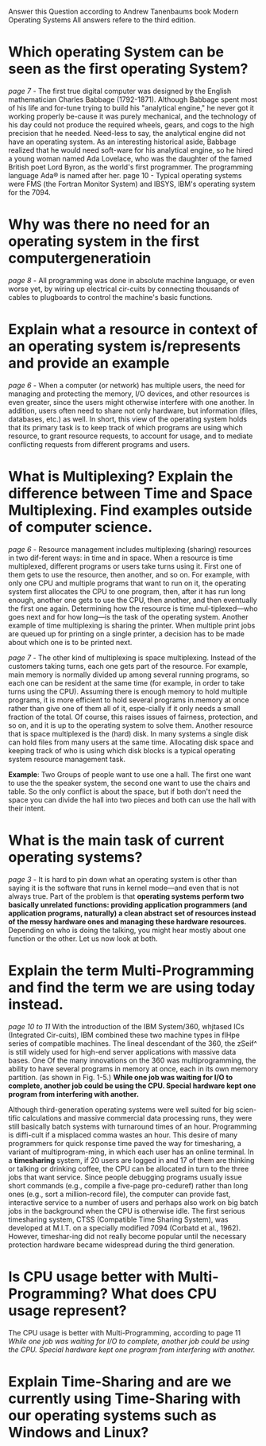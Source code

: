 Answer this Question according to Andrew Tanenbaums book Modern Operating Systems
All answers refere to the third edition. 
# Which operating System can be seen as the first operating System?
*page 7* - The  first  true  digital  computer  was  designed  by  the  English  mathematician  Charles  Babbage  (1792-1871).   Although  Babbage  spent most  of his  life  and  for-tune  trying  to  build his  "analytical  engine,"  he  never got  it  working  properly  be-cause  it  was  purely  mechanical,  and  the  technology  of his  day  could  not  produce  the  required  wheels,  gears,  and  cogs  to  the  high precision  that  he  needed.  Need-less to say, the analytical engine  did not have an operating  system.  As  an  interesting  historical  aside,  Babbage  realized  that  he  would  need  soft-ware  for his analytical  engine,  so he hired  a young  woman  named  Ada Lovelace, who  was  the  daughter  of  the  famed  British  poet  Lord Byron,  as  the  world's  first  programmer.  The  programming  language Ada® is  named  after her.
page 10 - Typical  operating systems were FMS (the Fortran Monitor System)  and IBSYS,  IBM's operating  system for the 7094. 

# Why was there no need for an operating system in the first computergeneratioin
*page 8* -  All programming was done in absolute machine language, or even worse yet, by wiring up electrical cir-cuits  by  connecting  thousands  of  cables  to  plugboards  to  control  the  machine's  basic  functions.

# Explain what a resource in context of an operating system is/represents and provide an example
*page 6* - When  a computer  (or network)  has multiple users,  the  need  for  managing  and  protecting  the  memory,  I/O  devices,  and  other resources  is even  greater,  since  the  users  might  otherwise  interfere  with  one  another.   In  addition,  users  often  need  to  share  not  only  hardware,  but  information  (files,  databases,  etc.)  as  well.   In short, this  view  of  the  operating  system  holds  that  its  primary  task  is  to  keep  track  of  which  programs  are  using  which  resource,  to  grant  resource  requests,  to  account  for usage,  and to  mediate  conflicting  requests  from different  programs and  users.  
# What  is  Multiplexing?  Explain  the  difference  between  Time  and  Space  Multiplexing. Find examples outside of computer science. 

*page 6* - Resource  management  includes  multiplexing  (sharing)  resources  in  two  dif-ferent  ways:  in time  and  in  space.  When a resource  is  time  multiplexed,  different  programs  or users  take  turns  using  it.  First  one  of them  gets  to  use  the  resource,  then  another,  and so  on.  For example,  with only one CPU  and  multiple programs that want to run on  it,  the operating system first allocates  the CPU to one program, then,  after  it has  run  long enough,  another one  gets  to  use  the  CPU,  then  another,  and  then eventually  the first  one  again. Determining how the resource is time  mul-tiplexed—who  goes  next  and  for  how  long—is  the  task  of  the  operating  system.  Another example  of time  multiplexing is  sharing  the  printer.   When  multiple print jobs  are  queued  up  for  printing  on  a  single  printer,  a  decision  has  to  be  made  about which  one is to be printed next.

*page 7* - The  other kind  of multiplexing  is space  multiplexing.  Instead  of the customers taking  turns,  each  one  gets  part  of the  resource.   For  example,  main  memory  is  normally divided up among several running programs,  so each one  can be resident at  the  same  time  (for  example,  in  order  to  take  turns  using  the CPU).   Assuming   there  is  enough  memory  to  hold  multiple  programs,  it  is  more  efficient  to  hold  several  programs  in.memory  at  once  rather  than  give  one  of them  all  of it,  espe-cially  if it  only  needs  a  small  fraction  of the total.   Of course,  this  raises  issues  of  fairness,  protection,  and  so on,  and it is  up  to  the  operating  system  to solve  them.  Another  resource  that  is  space  multiplexed  is  the (hard) disk.   In many  systems  a  single  disk  can  hold  files  from  many  users  at the same  time.  Allocating  disk space and  keeping  track  of who  is  using  which  disk  blocks  is  a  typical  operating  system  resource  management  task. 

**Example**: Two Groups of people want to use one a hall. The first one want to use the the speaker system, the second one want to use the chairs and table. So the only conflict is about the space, but if both don't need the space you can divide the hall into two pieces and both can use the hall with their intent. 

# What is the main task of current operating systems?
*page 3* - It  is  hard  to pin  down  what  an  operating  system  is  other  than  saying  it  is  the  software  that  runs  in  kernel  mode—and  even  that  is  not  always  true.  Part  of  the  problem  is  that **operating  systems  perform  two  basically  unrelated  functions:  providing  application  programmers  (and  application  programs,  naturally)  a  clean  abstract  set  of resources  instead  of the  messy  hardware  ones  and  managing  these hardware  resources.**  Depending  on  who  is  doing  the  talking,  you  might  hear  mostly about one function or the other.  Let us now look at both. 

# Explain the term Multi-Programming and find the term we are using today instead.
*page 10 to 11* With  the introduction of the  IBM  System/360, whjtased ICs  (Integrated  Cir-cuits),  IBM  combined  these  two  machine  types  in  flHpe   series  of compatible machines.  The  lineal  descendant  of  the  360,  the  zSeif^  is  still  widely used  for  high-end server applications   with   massive   data   bases. One Of   the   many innovations  on  the  360 was  multiprogramming,  the  ability  to have  several  programs in memory at once, each in its own  memory partition. (as shown  in Fig.  1-5.) **While  one job  was  waiting  for  I/O  to  complete,  another job  could  be  using  the  CPU.  Special hardware kept one program from interfering  with  another.** 

Although  third-generation  operating  systems  were  well  suited  for  big  scien-tific  calculations  and  massive  commercial  data  processing  runs,  they  were  still  basically  batch  systems  with  turnaround  times  of an  hour.   Programming  is  diffi-cult if a misplaced  comma  wastes  an  hour.   This  desire  of many  programmers  for  quick  response  time  paved  the  way  for  timesharing,  a  variant  of multiprogram-ming,  in  which  each  user has  an  online  terminal.   In  a  **timesharing**  system,  if 20 users  are  logged  in  and  17  of them  are  thinking  or talking  or  drinking  coffee,  the  CPU  can  be  allocated  in  turn  to  the  three jobs  that  want  service.  Since  people  debugging programs  usually  issue  short  commands  (e.g.,  compile  a five-page pro-ceduref)  rather  than  long  ones  (e.g.,  sort  a million-record  file),  the  computer  can  provide fast,  interactive  service to a number of users and perhaps also work on big batch jobs  in  the  background  when  the  CPU  is  otherwise  idle.  The  first  serious  timesharing  system,  CTSS  (Compatible  Time Sharing System),  was  developed  at M.I.T.  on a specially  modified 7094 (Corbatd et al.,  1962).  However,  timeshar-ing did  not really  become popular until  the  necessary  protection  hardware became widespread during the third generation.

# Is CPU usage better with Multi-Programming? What does CPU usage represent?
The CPU usage is better with Multi-Programming, according to page 11 *While  one job  was  waiting  for  I/O  to  complete,  another job  could  be  using  the  CPU.  Special hardware kept one program from interfering  with  another.*

# Explain Time-Sharing and are we currently using Time-Sharing with our operating systems such as Windows and Linux?
